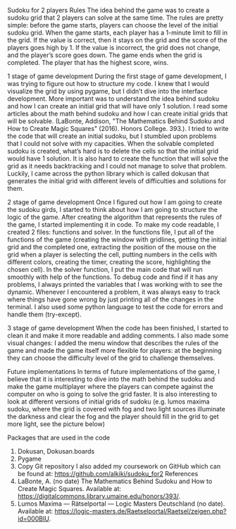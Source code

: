 Sudoku for 2 players Rules
The idea behind the game was to create a sudoku grid that 2 players can solve at the same time. The rules are pretty simple: before the game starts, players can choose the level of the initial sudoku grid. When the game starts, each player has a 1-minute limit to fill in the grid. If the value is correct, then it stays on the grid and the score of the players goes high by 1. If the value is incorrect, the grid does not change, and the player’s score goes down. The game ends when the grid is completed. The player that has the highest score, wins.


1 stage of game development
During the first stage of game development, I was trying to figure out how to structure my code. I knew that I would visualize the grid by using pygame, but I didn’t dive into the interface development. More important was to understand the idea behind sudoku and how I can create an initial grid that will have only 1 solution. I read some articles about the math behind sudoku and how I can create initial grids that will be solvable. (LaBonte, Addison, "The Mathematics Behind Sudoku and How to Create Magic Squares" (2016). Honors College. 393.). I tried to write the code that will create an initial sudoku, but I stumbled upon problems that I could not solve with my capacities. When the solvable completed sudoku is created, what’s hard is to delete the cells so that the initial grid would have 1 solution. It is also hard to create the function that will solve the grid as it needs backtracking and I could not manage to solve that problem. Luckily, I came across the python library which is called dokusan that generates the initial grid with different levels of difficulties and solutions for them.


2 stage of game development
Once I figured out how I am going to create the sudoku girds, I started to think about how I am going to structure the logic of the game.
After creating the algorithm that represents the rules of the game, I started implementing it in code. To make my code readable, I created 2 files: functions and solver. In the functions file, I put all of the functions of the game (creating the window with gridlines, getting the initial grid and the completed one, extracting the position of the mouse on the grid when a player is selecting the cell, putting numbers in the cells with different colors, creating the timer, creating the score, highlighting the chosen cell). In the solver function, I put the main code that will run smoothly with help of the functions.
To debug code and find if it has any problems, I always printed the variables that I was working with to see the dynamic. Whenever I encountered a problem, it was always easy
to track where things have gone wrong by just printing all of the changes in the terminal. I also used some python language to test the code for errors and handle them (try-except).


3 stage of game development
When the code has been finished, I started to clean it and make it more readable and adding comments. I also made some visual changes: I added the menu window that describes the rules of the game and made the game itself more flexible for players: at the beginning they can choose the difficulty level of the grid to challenge themselves.
   
Future implementations
In terms of future implementations of the game, I believe that it is interesting to dive into the math behind the sudoku and make the game multiplayer where the players can compete against the computer on who is going to solve the grid faster. It is also interesting to look at different versions of initial grids of sudoku (e.g. lumos maxima sudoku, where the grid is covered with fog and two light sources illuminate the darkness and clear the fog and the player should fill in the grid to get more light, see the picture below)

Packages that are used in the code
1. Dokusan, Dokusan.boards
2. Pygame
3. Copy
Git repository
I also added my coursework on GitHub which can be found at: https://github.com/alkiki/sudoku_for2
References
1. LaBonte, A. (no date) The Mathematics Behind Sudoku and How to Create Magic Squares. Available at: https://digitalcommons.library.umaine.edu/honors/393/.
2. Lumos Maxima — Rätselportal — Logic Masters Deutschland (no date). Available at: https://logic-masters.de/Raetselportal/Raetsel/zeigen.php?id=000BIU.
